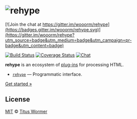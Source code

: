 # ![rehype][logo]

[![Join the chat at https://gitter.im/wooorm/rehype](https://badges.gitter.im/wooorm/rehype.svg)](https://gitter.im/wooorm/rehype?utm_source=badge&utm_medium=badge&utm_campaign=pr-badge&utm_content=badge)

[![Build Status][build-badge]][build-status]
[![Coverage Status][coverage-badge]][coverage-status]
[![Chat][chat-badge]][chat]

**rehype** is an ecosystem of [plug-ins][plugins] for processing HTML.

*   [`rehype`][api] — Programmatic interface.

[Get started »][getting-started]

## License

[MIT](LICENSE) © [Titus Wormer](http://wooorm.com)

<!-- Definitions -->

[logo]: https://cdn.rawgit.com/wooorm/rehype/master/logo.svg

[build-badge]: https://img.shields.io/travis/wooorm/rehype.svg

[build-status]: https://travis-ci.org/wooorm/rehype

[coverage-badge]: https://img.shields.io/codecov/c/github/wooorm/rehype.svg

[coverage-status]: https://codecov.io/github/wooorm/rehype

[chat-badge]: https://img.shields.io/gitter/room/wooorm/rehype.svg

[chat]: https://gitter.im/wooorm/rehype

[api]: https://github.com/wooorm/rehype/tree/master/packages/rehype

[plugins]: https://github.com/wooorm/rehype/tree/master/doc/plugins.md

[getting-started]: https://github.com/wooorm/rehype/tree/master/doc/getting-started.md

